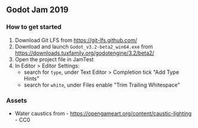 ## Godot Jam 2019

### How to get started
1. Download Git LFS from https://git-lfs.github.com/
2. Download and launch `Godot_v3.2-beta2_win64.exe` from https://downloads.tuxfamily.org/godotengine/3.2/beta2/
3. Open the project file in JamTest
4. In Editor > Editor Settings:
	* search for `type`, under Text Editor > Completion tick "Add Type Hints"
	* search for `white`, under Files enable "Trim Trailing Whitespace"

### Assets
* Water caustics from - https://opengameart.org/content/caustic-lighting - CC0